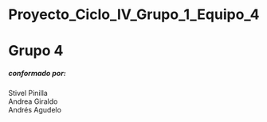 # Proyecto_Ciclo_IV_Grupo_1_Equipo_4
<h1>Grupo 4</h1>
<h5>conformado por:</h5>
Stivel Pinilla<br>
Andrea Giraldo<br>
Andrés Agudelo<br>